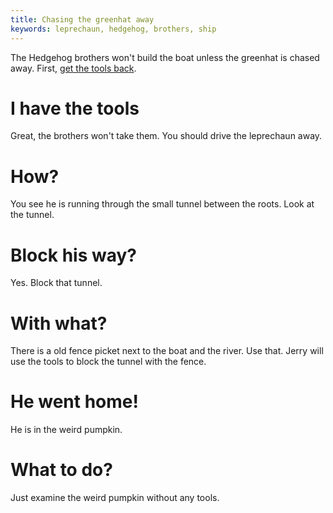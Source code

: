 ```yaml
---
title: Chasing the greenhat away
keywords: leprechaun, hedgehog, brothers, ship
---
```


The Hedgehog brothers won't build the boat unless the greenhat is chased away. First, [get the tools back](080-tools.md).

# I have the tools
Great, the brothers won't take them. You should drive the leprechaun away.

# How?
You see he is running through the small tunnel between the roots. Look at the tunnel.

# Block his way?
Yes. Block that tunnel.

# With what?
There is a old fence picket next to the boat and the river. Use that. Jerry will use the tools to block the tunnel with the fence.

# He went home!
He is in the weird pumpkin.

# What to do?
Just examine the weird pumpkin without any tools.
